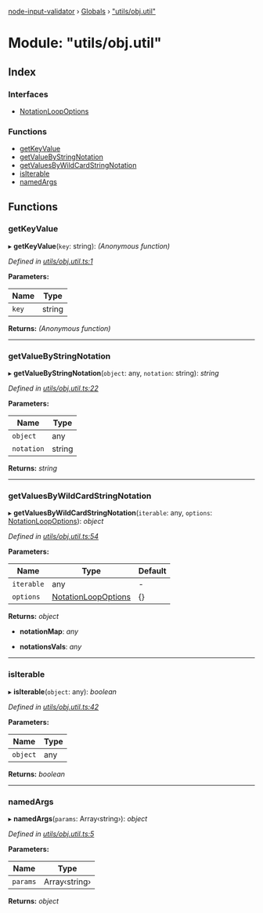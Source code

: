 [node-input-validator](../README.md) › [Globals](../globals.md) › ["utils/obj.util"](_utils_obj_util_.md)

# Module: "utils/obj.util"

## Index

### Interfaces

* [NotationLoopOptions](../interfaces/_utils_obj_util_.notationloopoptions.md)

### Functions

* [getKeyValue](_utils_obj_util_.md#getkeyvalue)
* [getValueByStringNotation](_utils_obj_util_.md#getvaluebystringnotation)
* [getValuesByWildCardStringNotation](_utils_obj_util_.md#getvaluesbywildcardstringnotation)
* [isIterable](_utils_obj_util_.md#isiterable)
* [namedArgs](_utils_obj_util_.md#namedargs)

## Functions

###  getKeyValue

▸ **getKeyValue**(`key`: string): *(Anonymous function)*

*Defined in [utils/obj.util.ts:1](https://github.com/bitnbytesio/node-input-validator/blob/f6990fa/src/utils/obj.util.ts#L1)*

**Parameters:**

Name | Type |
------ | ------ |
`key` | string |

**Returns:** *(Anonymous function)*

___

###  getValueByStringNotation

▸ **getValueByStringNotation**(`object`: any, `notation`: string): *string*

*Defined in [utils/obj.util.ts:22](https://github.com/bitnbytesio/node-input-validator/blob/f6990fa/src/utils/obj.util.ts#L22)*

**Parameters:**

Name | Type |
------ | ------ |
`object` | any |
`notation` | string |

**Returns:** *string*

___

###  getValuesByWildCardStringNotation

▸ **getValuesByWildCardStringNotation**(`iterable`: any, `options`: [NotationLoopOptions](../interfaces/_utils_obj_util_.notationloopoptions.md)): *object*

*Defined in [utils/obj.util.ts:54](https://github.com/bitnbytesio/node-input-validator/blob/f6990fa/src/utils/obj.util.ts#L54)*

**Parameters:**

Name | Type | Default |
------ | ------ | ------ |
`iterable` | any | - |
`options` | [NotationLoopOptions](../interfaces/_utils_obj_util_.notationloopoptions.md) | {} |

**Returns:** *object*

* **notationMap**: *any*

* **notationsVals**: *any*

___

###  isIterable

▸ **isIterable**(`object`: any): *boolean*

*Defined in [utils/obj.util.ts:42](https://github.com/bitnbytesio/node-input-validator/blob/f6990fa/src/utils/obj.util.ts#L42)*

**Parameters:**

Name | Type |
------ | ------ |
`object` | any |

**Returns:** *boolean*

___

###  namedArgs

▸ **namedArgs**(`params`: Array‹string›): *object*

*Defined in [utils/obj.util.ts:5](https://github.com/bitnbytesio/node-input-validator/blob/f6990fa/src/utils/obj.util.ts#L5)*

**Parameters:**

Name | Type |
------ | ------ |
`params` | Array‹string› |

**Returns:** *object*
